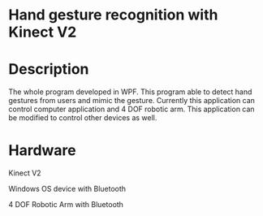# Hand gesture recognition with Kinect V2

# Description

The whole program developed in WPF. This program able to detect hand gestures from users and mimic the gesture. Currently this application can control computer application and
4 DOF robotic arm. This application can be modified to control other devices as well.

# Hardware
Kinect V2

Windows OS device with Bluetooth

4 DOF Robotic Arm with Bluetooth
